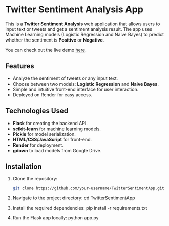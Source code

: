# Twitter Sentiment Analysis App

This is a **Twitter Sentiment Analysis** web application that allows users to input text or tweets and get a sentiment analysis result. The app uses Machine Learning models (Logistic Regression and Naive Bayes) to predict whether the sentiment is **Positive** or **Negative**.

You can check out the live demo [here](https://twittersentimentapp.onrender.com).

## Features

- Analyze the sentiment of tweets or any input text.
- Choose between two models: **Logistic Regression** and **Naive Bayes**.
- Simple and intuitive front-end interface for user interaction.
- Deployed on Render for easy access.

## Technologies Used

- **Flask** for creating the backend API.
- **scikit-learn** for machine learning models.
- **Pickle** for model serialization.
- **HTML/CSS/JavaScript** for front-end.
- **Render** for deployment.
- **gdown** to load models from Google Drive.

## Installation

1. Clone the repository:

   ```bash
   git clone https://github.com/your-username/TwitterSentimentApp.git

2. Navigate to the project directory:
cd TwitterSentimentApp


3. Install the required dependencies:
pip install -r requirements.txt


4. Run the Flask app locally:
python app.py





